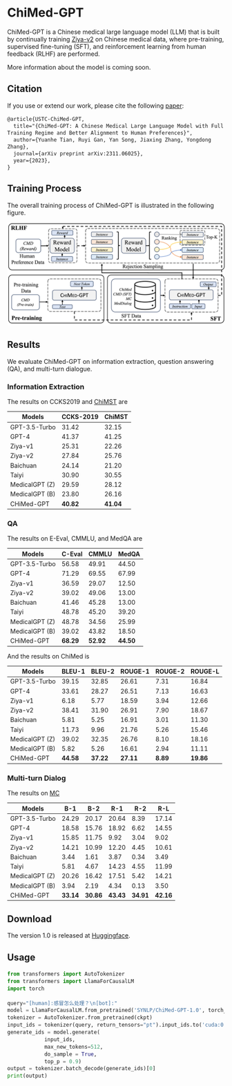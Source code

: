 # ChiMed-GPT

ChiMed-GPT is a Chinese medical large language model (LLM) that is built by continually training [Ziya-v2](https://arxiv.org/abs/2311.03301) on Chinese medical data, where pre-training, supervised fine-tuning (SFT), and reinforcement learning from human feedback (RLHF) are performed.

More information about the model is coming soon.

## Citation

If you use or extend our work, please cite the following [paper](https://arxiv.org/abs/2311.06025):
```
@article{USTC-ChiMed-GPT,
  title="{ChiMed-GPT: A Chinese Medical Large Language Model with Full Training Regime and Better Alignment to Human Preferences}",
  author={Yuanhe Tian, Ruyi Gan, Yan Song, Jiaxing Zhang, Yongdong Zhang},
  journal={arXiv preprint arXiv:2311.06025},
  year={2023},
}
```

## Training Process

The overall training process of ChiMed-GPT is illustrated in the following figure.

![](docs/figures/architecture.png)

## Results

We evaluate ChiMed-GPT on information extraction, question answering (QA), and multi-turn dialogue.

### Information Extraction

The results on CCKS2019 and [ChiMST](https://github.com/synlp/ChiMST) are

| Models          | CCKS-2019 | ChiMST |
|-----------------|-----------|--------|
| GPT-3.5-Turbo   | 31.42     | 32.15  |
| GPT-4           | 41.37     | 41.25  |
| Ziya-v1         | 25.31     | 22.26  |
| Ziya-v2         | 27.84     | 25.76  |
| Baichuan        | 24.14     | 21.20  |
| Taiyi           | 30.90     | 30.55  |
| MedicalGPT (Z)  | 29.59     | 28.12  |
| MedicalGPT (B)  | 23.80     | 26.16  |
| CHiMed-GPT      | **40.82**     | **41.04**  |

### QA

The results on E-Eval, CMMLU, and MedQA are

| Models         | C-Eval | CMMLU | MedQA |
|----------------|-------------|------------|------------|
| GPT-3.5-Turbo  | 56.58       | 49.91      | 44.50      |
| GPT-4          | 71.29       | 69.55      | 67.99      |
| Ziya-v1        | 36.59       | 29.07      | 12.50      |
| Ziya-v2        | 39.02       | 49.06      | 13.00      |
| Baichuan       | 41.46       | 45.28      | 13.00      |
| Taiyi          | 48.78       | 45.20      | 39.20      |
| MedicalGPT (Z) | 48.78       | 34.56      | 25.99      |
| MedicalGPT (B) | 39.02       | 43.82      | 18.50      |
| CHiMed-GPT     | **68.29**       | **52.92**      | **44.50**      |


And the results on ChiMed is

| Models         | BLEU-1  | BLEU-2  | ROUGE-1  | ROUGE-2  | ROUGE-L  |
|----------------|------|------|------|------|------|
| GPT-3.5-Turbo  | 39.15| 32.85| 26.61| 7.31 | 16.84|
| GPT-4          | 33.61| 28.27| 26.51| 7.13 | 16.63|
| Ziya-v1        | 6.18 | 5.77 | 18.59| 3.94 | 12.66|
| Ziya-v2        | 38.41| 31.90| 26.91| 7.90 | 18.67|
| Baichuan       | 5.81 | 5.25 | 16.91| 3.01 | 11.30|
| Taiyi          | 11.73| 9.96 | 21.76| 5.26 | 15.46|
| MedicalGPT (Z) | 39.02| 32.35| 26.76| 8.10 | 18.16|
| MedicalGPT (B) | 5.82 | 5.26 | 16.61| 2.94 | 11.11|
| CHiMed-GPT     | **44.58**| **37.22**| **27.11**| **8.89** | **19.86**|



### Multi-turn Dialog

The results on [MC](https://aclanthology.org/2020.coling-main.63/)

| Models          | B-1   | B-2   | R-1   | R-2  | R-L  |
|-----------------|-------|-------|-------|------|------|
| GPT-3.5-Turbo   | 24.29 | 20.17 | 20.64 | 8.39 | 17.14|
| GPT-4           | 18.58 | 15.76 | 18.92 | 6.62 | 14.55|
| Ziya-v1         | 15.85 | 11.75 | 9.92  | 3.04 | 9.02 |
| Ziya-v2         | 14.21 | 10.99 | 12.20 | 4.45 | 10.61|
| Baichuan        | 3.44  | 1.61  | 3.87  | 0.34 | 3.49 |
| Taiyi           | 5.81  | 4.67  | 14.23 | 4.55 | 11.99|
| MedicalGPT (Z)  | 20.26 | 16.42 | 17.51 | 5.42 | 14.21|
| MedicalGPT (B)  | 3.94  | 2.19  | 4.34  | 0.13 | 3.50 |
| CHiMed-GPT      | **33.14** | **30.86** | **43.43** | **34.91**| **42.16**|



## Download

The version 1.0 is released at [Huggingface](https://huggingface.co/SYNLP/ChiMed-GPT-1.0).


## Usage
```python
from transformers import AutoTokenizer
from transformers import LlamaForCausalLM
import torch

query="[human]:感冒怎么处理？\n[bot]:"
model = LlamaForCausalLM.from_pretrained('SYNLP/ChiMed-GPT-1.0', torch_dtype=torch.float16, device_map="auto").eval()
tokenizer = AutoTokenizer.from_pretrained(ckpt)
input_ids = tokenizer(query, return_tensors="pt").input_ids.to('cuda:0')
generate_ids = model.generate(
            input_ids,
            max_new_tokens=512, 
            do_sample = True, 
            top_p = 0.9)
output = tokenizer.batch_decode(generate_ids)[0]
print(output)
```
